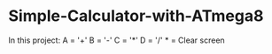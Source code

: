 # Simple-Calculator-with-ATmega8

In this project:
  A = '+'
	B = '-'
	C = '*'
	D = '/'
	* = Clear screen
